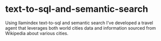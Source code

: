 # text-to-sql-and-semantic-search
Using llamindex text-to-sql and semantic search 
I've developed a travel agent that leverages both world cities data and information sourced from Wikipedia about various cities.
